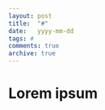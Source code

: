 ```yaml
---
layout: post
title:  "#"
date:   yyyy-mm-dd
tags: #
comments: true
archive: true
---
```

# Lorem ipsum
